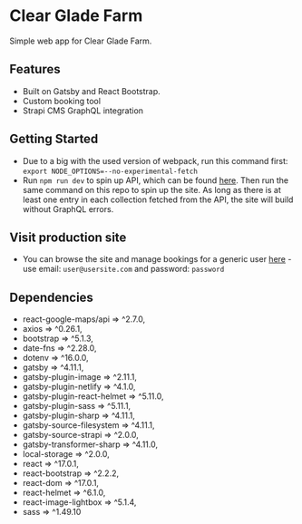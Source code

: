 # Clear Glade Farm

Simple web app for Clear Glade Farm.

## Features

- Built on Gatsby and React Bootstrap.
- Custom booking tool
- Strapi CMS GraphQL integration

## Getting Started

- Due to a big with the used version of webpack, run this command first: `export NODE_OPTIONS=--no-experimental-fetch`
- Run `npm run dev` to spin up API, which can be found [here](https://github.com/jaredgoldman/clear-glade-api). Then run the same command on this repo to spin up the site. As long as there is at least one entry in each collection fetched from the API, the site will build without GraphQL errors.

## Visit production site

- You can browse the site and manage bookings for a generic user [here](https://clear-glade-farm.netlify.app) - use email: `user@usersite.com` and password: `password`

## Dependencies

- react-google-maps/api => ^2.7.0,
- axios => ^0.26.1,
- bootstrap => ^5.1.3,
- date-fns => ^2.28.0,
- dotenv => ^16.0.0,
- gatsby => ^4.11.1,
- gatsby-plugin-image => ^2.11.1,
- gatsby-plugin-netlify => ^4.1.0,
- gatsby-plugin-react-helmet => ^5.11.0,
- gatsby-plugin-sass => ^5.11.1,
- gatsby-plugin-sharp => ^4.11.1,
- gatsby-source-filesystem => ^4.11.1,
- gatsby-source-strapi => ^2.0.0,
- gatsby-transformer-sharp => ^4.11.0,
- local-storage => ^2.0.0,
- react => ^17.0.1,
- react-bootstrap => ^2.2.2,
- react-dom => ^17.0.1,
- react-helmet => ^6.1.0,
- react-image-lightbox => ^5.1.4,
- sass => ^1.49.10
